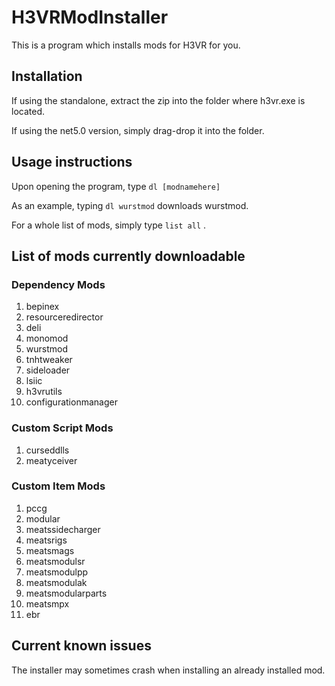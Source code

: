 # H3VRModInstaller

This is a program which installs mods for H3VR for you.

## Installation

If using the standalone, extract the zip into the folder where h3vr.exe is located.

If using the net5.0 version, simply drag-drop it into the folder.

## Usage instructions

Upon opening the program, type `dl [modnamehere]`

As an example, typing `dl wurstmod` downloads wurstmod.

For a whole list of mods, simply type `list all` .

## List of mods currently downloadable

### Dependency Mods

1. bepinex
1. resourceredirector
1. deli
1. monomod
1. wurstmod
1. tnhtweaker
1. sideloader
1. lsiic
1. h3vrutils
1. configurationmanager

### Custom Script Mods

1. curseddlls
1. meatyceiver

### Custom Item Mods

1. pccg
1. modular
1. meatssidecharger
1. meatsrigs
1. meatsmags
1. meatsmodulsr
1. meatsmodulpp
1. meatsmodulak
1. meatsmodularparts
1. meatsmpx
1. ebr

## Current known issues

The installer may sometimes crash when installing an already installed mod.
